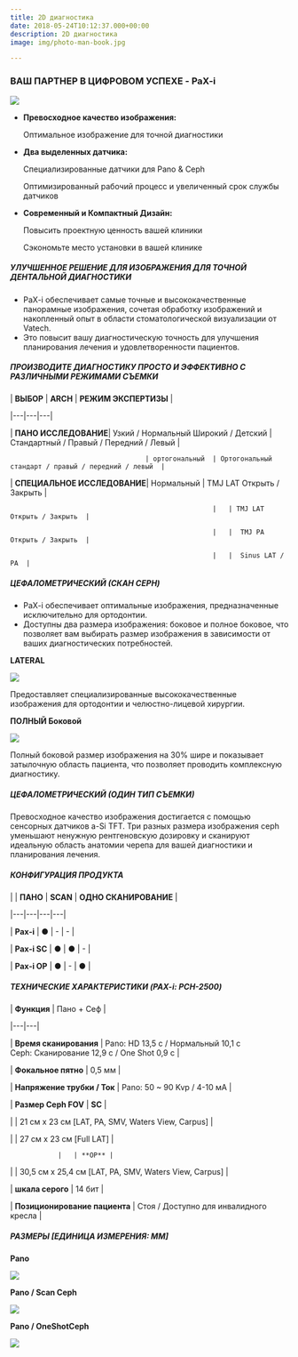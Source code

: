 ```yaml
---
title: 2D диагностика
date: 2018-05-24T10:12:37.000+00:00
description: 2D диагностика
image: img/photo-man-book.jpg

---
```

### ВАШ ПАРТНЕР В ЦИФРОВОМ УСПЕХЕ - PaX-i

![](/uploads/bed09e6e3f0232f14c4c202854e476aa.jpg)

* **Превосходное качество изображения:**

  Оптимальное изображение для точной диагностики
* **Два выделенных датчика:**

  Специализированные датчики для Pano & Ceph

  Оптимизированный рабочий процесс и увеличенный срок службы датчиков
* **Современный и Компактный Дизайн:**

  Повысить проектную ценность вашей клиники

  Сэкономьте место установки в вашей клинике

##### УЛУЧШЕННОЕ РЕШЕНИЕ ДЛЯ ИЗОБРАЖЕНИЯ ДЛЯ ТОЧНОЙ ДЕНТАЛЬНОЙ ДИАГНОСТИКИ

* PaX-i обеспечивает самые точные и высококачественные панорамные изображения, сочетая обработку изображений и накопленный опыт в области стоматологической визуализации от Vatech.
* Это повысит вашу диагностическую точность для улучшения планирования лечения и удовлетворенности пациентов.

##### ПРОИЗВОДИТЕ ДИАГНОСТИКУ ПРОСТО И ЭФФЕКТИВНО С РАЗЛИЧНЫМИ РЕЖИМАМИ СЪЕМКИ

| **ВЫБОР**  | **ARCH**  | **РЕЖИМ ЭКСПЕРТИЗЫ**  |

|---|---|---|

| **ПАНО ИССЛЕДОВАНИЕ**| Узкий / Нормальный Широкий / Детский  | Стандартный / Правый / Передний / Левый  |

                                      | ортогональный  | Ортогональный стандарт / правый / передний / левый  |

| **СПЕЦИАЛЬНОЕ ИССЛЕДОВАНИЕ**| Нормальный  | TMJ LAT Открыть / Закрыть  |

                                                       |   | TMJ LAT Открыть / Закрыть  |
    
                                                       |   |  TMJ PA Открыть / Закрыть  |
    
                                                       |   |  Sinus LAT / PA  |

##### ЦЕФАЛОМЕТРИЧЕСКИЙ (СКАН CEPH)

* PaX-i обеспечивает оптимальные изображения, предназначенные исключительно для ортодонтии.
* Доступны два размера изображения: боковое и полное боковое, что позволяет вам выбирать размер изображения в зависимости от ваших диагностических потребностей.

**LATERAL**

![](/uploads/5_Pax-i3D_25.png)

Предоставляет специализированные высококачественные изображения для ортодонтии и челюстно-лицевой хирургии.

**ПОЛНЫЙ Боковой**

![](/uploads/5_Pax-i3D_26.png)

Полный боковой размер изображения на 30% шире и показывает затылочную область пациента, что позволяет проводить комплексную диагностику.

##### ЦЕФАЛОМЕТРИЧЕСКИЙ (ОДИН ТИП СЪЕМКИ)

Превосходное качество изображения достигается с помощью сенсорных датчиков a-Si TFT. Три разных размера изображения ceph уменьшают ненужную рентгеновскую дозировку и сканируют идеальную область анатомии черепа для вашей диагностики и планирования лечения.

##### КОНФИГУРАЦИЯ ПРОДУКТА

|   | **ПАНО**  | **SCAN**  | **ОДНО СКАНИРОВАНИЕ**  |

|---|---|---|---|

| **Pax-i**  | ●  | -  | -  |

| **Pax-i SC**  | ●  | ●  | -  |

| **Pax-i OP**  | ●  | -  | ●  |

##### ТЕХНИЧЕСКИЕ ХАРАКТЕРИСТИКИ (PAX-i: PCH-2500)

| **Функция**  | Пано + Сеф  |

|---|---|

| **Время сканирования**  | Pano: HD 13,5 с / Нормальный 10,1 с  
Ceph: Сканирование 12,9 с / One Shot 0,9 с  |

| **Фокальное пятно**  | 0,5 мм  |

| **Напряжение трубки / Ток**  | Pano: 50 \~ 90 Kvp / 4-10 мА  |

| **Размер Ceph FOV**  | **SC**  |

|   | 21 см x 23 см \[LAT, PA, SMV, Waters View, Carpus\] |

|   | 27 см x 23 см \[Full LAT\] |

                |   | **OP** |

|   | 30,5 см x 25,4 см \[LAT, PA, SMV, Waters View, Carpus\] |

| **шкала серого**  | 14 бит  |

| **Позиционирование пациента**  | Стоя / Доступно для инвалидного кресла  |

##### РАЗМЕРЫ \[ЕДИНИЦА ИЗМЕРЕНИЯ: ММ\]

**Pano**

![](/uploads/PaX-i_33.png)

**Pano / Scan Ceph**

![](/uploads/PaX-i_35.png)

**Pano / OneShotCeph**

![](/uploads/PaX-i_37.png)